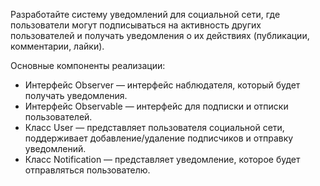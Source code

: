 Разработайте систему уведомлений для социальной сети, где пользователи могут подписываться на активность других пользователей и получать уведомления о их действиях (публикации, комментарии, лайки).

Основные компоненты реализации:
- Интерфейс Observer — интерфейс наблюдателя, который будет получать уведомления.
- Интерфейс Observable — интерфейс для подписки и отписки пользователей.
- Класс User — представляет пользователя социальной сети, поддерживает добавление/удаление подписчиков и отправку уведомлений.
- Класс Notification — представляет уведомление, которое будет отправляться пользователю.